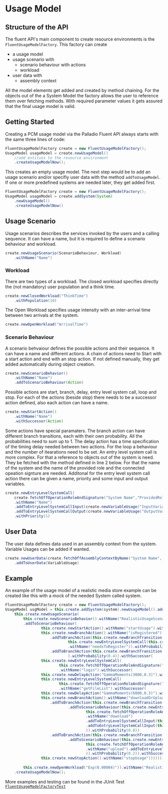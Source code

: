 # Usage Model
## Structure of the API 
The fluent API's main component to create resource environments is the ```FluentUsageModelFactory```. This factory can create
* a usage model
* usage scenario with
    * scenario behaviour with actions
	* workload
* user data with
	* assembly context
	
All the model elements get added and created by method chaining. For the objects out of the a System Model the factory allows the user to reference them over fetching methods. With required parameter values it gets assured that the final usage model is valid.

## Getting Started 
Creating a PCM usage model via the Palladio Fluent API always starts with the same three lines of code:
```java
FluentUsageModelFactory create = new FluentUsageModelFactory();
UsageModel usageModel = create.newUsageModel()
    //add entities to the resource environment
    .createUsageModelNow();
```
This creates an empty usage model. The next step would be to add an usage scenario and/or specifiy user data with the method ```addToUsageModel```.
If one or more predefined systems are needed later, they get added first. 
```java
FluentUsageModelFactory create = new FluentUsageModelFactory();
UsageModel usageModel = create.addSystem(System)
    .newUsageModel()   
    .createUsageModelNow()
```

## Usage Scenario 
Usage scenarios describes the services invoked by the users and a calling sequence. It can have a name, but it is required to define a scenario behaviour and workload. 

```java
create.newUsageScenario(ScenarioBehaviour, Workload)
	.withName("Name")
```

### Workload
There are two types of a workload. 
The closed workload specifies directly the (not mandatory) user population and a think time.
```java
create.newClosedWorkload("ThinkTime")
	.withPopulation(10)
```
The Open Workload specifies usage intensity with an inter-arrival time between two arrivals at the system.
```java
create.newOpenWorkload("ArrivalTime")
```

### Scenario Behaviour
A scenario behvaiour defines the possible actions and their sequence. It can have a name and different actions. A chain of actions need to Start with a start action and end with an stop action. If not defined manually, they get added automatically during object creation.
```java
create.newScenarioBehavior()
	.withName("Name")
	.addToScenarioBehaviour(Action)
```

Possible actions are start, branch, delay, entry level system call, loop and stop.
For each of the actions (beside stop) there needs to be a successor action defined, also each action can have a name.
```java
create.newStartAction()
	.withName("Name")
	.withSuccessor(Action)
```
Some actions have special paramaters. The branch action can have different branch transitions, each with their own probability. All the probabilities need to sum up to 1.
The delay action has a time specification of the timing delay needed between two actions.
For the loop a behaviour and the number of itearations need to be set.
An entry level system call is more complex. For that a reference to objects out of the system is need. They be fetched with the method defined in line 2 below. For that the name of the system and the name of the provided role and the connected opeation signture are needed. Additonal for the entry level system call action there can be given a name, priority and some input and output variables.

```java
create.newEntryLevelSystemCall(
    create.fetchOffOperationRoleAndSignature("System Name","ProvidedRoleName", "OperationSignatureName"))
    .withName("Name")
    .addToEntryLevelSystemCallInput(create.newVariableUsage("InputVariable"))
    .addToEntryLevelSystemCallOutput(create.newVariableUsage("OutputVariable"))
    .withPriority(1)
```
  
## User Data 
The user data defines data used in an assembly context from the system.
Variable Usages can be added if wanted.
```java
create.newUserData(create.fetchOffAssemblyContextByName("System Name", "Context Name"))
	.addToUserData(VariableUsage)
```		

## Example
An example of the usage model of a realistic media store example can be created like this with a mock of the needed System called system.

```java
FluentUsageModelFactory create = new FluentUsageModelFactory();
UsageModel usgModel = this.create.addSystem(system).newUsageModel().addToUsageModel(
    this.create.newUsageScenario(
        this.create.newScenarioBehavior().withName("RealisticUsageScenarioBehaviour")
        .addToScenarioBehaviour(
                this.create.newStartAction().withName("startUsage").withSuccessor(
                this.create.newBranchAction().withName("isRegistered")
                    .addToBranchAction(this.create.newBranchTransition(this.create.newScenarioBehavior().addToScenarioBehaviour(
                            this.create.newEntryLevelSystemCall(this.create.fetchOffOperationRoleAndSignature("defaultSystem","Provided_IWebGui", "register")).withName("register"))
                            .withName("needsToRegister")).withProbability(0.6))
                    .addToBranchAction(this.create.newBranchTransition(this.create.newScenarioBehavior().withName("isAlreadyRegistered")
                            ).withProbability(0.4)).withSuccessor(                                
                this.create.newEntryLevelSystemCall(
                        this.create.fetchOffOperationRoleAndSignature("defaultSystem","Provided_IWebGui","login"))
                        .withName("login").withSuccessor(
                this.create.newDelayAction("GammaMoments(3000,0.3)").withName("userDelayAfterLogin").withSuccessor(
                this.create.newEntryLevelSystemCall(
                        this.create.fetchOffOperationRoleAndSignature("defaultSystem","Provided_IWebGui","getFileList"))
                        .withName("getFileList").withSuccessor(
                this.create.newDelayAction("GammaMoments(6000,0.3)").withName("userDelayAfterGetFileList").withSuccessor(
                this.create.newBranchAction().withName("downloadOrUpload")
                    .addToBranchAction(this.create.newBranchTransition(this.create.newScenarioBehavior().withName("downloadCase")
                            .addToScenarioBehaviour(this.create.newEntryLevelSystemCall(
                                    this.create.fetchOffOperationRoleAndSignature("defaultSystem","Provided_IWebGui","download"))
                                    .withName("download")
                                    .addToEntryLevelSystemCallInput(this.create.newVariableUsage("audioRequest", "Size").withVariableCharacterisation("IntPMF[(38303999;0.16666667)(38304000;0.16666667)(40568000;0.16666667)(41544000;0.16666667)(48280000;0.16666666)(65000000;0.16666667)(88216000;0.16666666)]", VariableCharacterisationType.BYTESIZE))
                                    .addToEntryLevelSystemCallInput(this.create.newVariableUsage("audioRequest", "Count").withVariableCharacterisation("2", VariableCharacterisationType.VALUE))
                                    )).withProbability(0.8))
                    .addToBranchAction(this.create.newBranchTransition(this.create.newScenarioBehavior().withName("uploadCase")
                            .addToScenarioBehaviour(this.create.newEntryLevelSystemCall(
                                    this.create.fetchOffOperationRoleAndSignature("defaultSystem","Provided_IWebGui","upload"))
                                    .withName("upload").addToEntryLevelSystemCallInput(this.create.newVariableUsage("file").withVariableCharacterisation("IntPMF[(38303999;0.16666667)(38304000;0.16666667)(40568000;0.16666667)(41544000;0.16666667)(48280000;0.16666666)(65000000;0.16666667)(88216000;0.16666666)]", VariableCharacterisationType.BYTESIZE))
                                    )).withProbability(0.2)).withSuccessor(
                this.create.newStopAction().withName("stopUsage"))))))))),
        
        this.create.newOpenWorkload("Exp(0.00004)")).withName("RealisticUsageScenario"))               
    .createUsageModelNow();
```

More examples and testing can be found in the JUnit Test [```FluentUsageModelFactoryTest```](../test/org.palladiosimulator.generator.fluent.test/src/org/palladiosimulator/generator/fluent/usagemodel/factory)